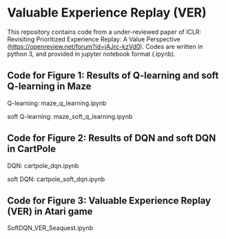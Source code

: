 # Valuable Experience Replay (VER)
This repository contains code from a under-reviewed paper of ICLR: Revisiting Prioritized Experience Replay: A Value Perspective (https://openreview.net/forum?id=jAJrc-kzVd0). Codes are written in python 3, and provided in jupyter notebook format (.ipynb).

## Code for Figure 1: Results of Q-learning and soft Q-learning in Maze
Q-learning: maze_q_learning.ipynb

soft Q-learning: maze_soft_q_learning.ipynb
## Code for Figure 2: Results of DQN and soft DQN in CartPole
DQN: cartpole_dqn.ipynb

soft DQN: cartpole_soft_dqn.ipynb
## Code for Figure 3: Valuable Experience Replay (VER) in Atari game
SoftDQN_VER_Seaquest.ipynb


